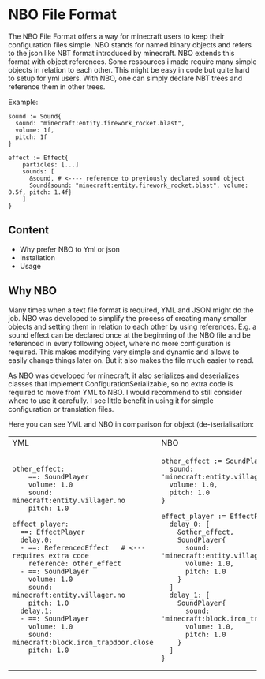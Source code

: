 # NBO File Format

The NBO File Format offers a way for minecraft users to keep their configuration files simple. NBO stands for named binary objects and refers to the json like NBT format introduced by minecraft. NBO extends this format with object references. Some ressources i made require many simple objects in relation to each other. This might be easy in code but quite hard to setup for yml users. With NBO, one can simply declare NBT trees and reference them in other trees.

Example:
```
sound := Sound{
  sound: "minecraft:entity.firework_rocket.blast", 
  volume: 1f, 
  pitch: 1f
}

effect := Effect{
    particles: [...]
    sounds: [
      &sound, # <---- reference to previously declared sound object
      Sound{sound: "minecraft:entity.firework_rocket.blast", volume: 0.5f, pitch: 1.4f}
    ]
}
```


## Content
- Why prefer NBO to Yml or json
- Installation
- Usage

## Why NBO

Many times when a text file format is required, YML and JSON might do the job. NBO was developed to simplify the process of creating many smaller objects and setting them in relation to each other by using references. E.g. a sound effect can be declared once at the beginning of the NBO file and be referenced in every following object, where no more configuration is required. This makes modifying very simple and dynamic and allows to easily change things later on. But it also makes the file much easier to read.

As NBO was developed for minecraft, it also serializes and deserializes classes that implement ConfigurationSerializable, so no extra code is required to move from YML to NBO.
I would recommend to still consider where to use it carefully. I see little benefit in using it for simple configuration or translation files.

Here you can see YML and NBO in comparison for object (de-)serialisation:

<table>
<tr>
<td> YML </td> <td> NBO </td>
</tr>
<tr>
<td>

```
other_effect:
    ==: SoundPlayer
    volume: 1.0
    sound: minecraft:entity.villager.no
    pitch: 1.0

effect_player:
  ==: EffectPlayer
  delay.0:
  - ==: ReferencedEffect   # <--- requires extra code
    reference: other_effect
  - ==: SoundPlayer
    volume: 1.0
    sound: minecraft:entity.villager.no
    pitch: 1.0
  delay.1:
  - ==: SoundPlayer
    volume: 1.0
    sound: minecraft:block.iron_trapdoor.close
    pitch: 1.0
```
  
</td>
<td>
  
```
other_effect := SoundPlayer{
  sound: 'minecraft:entity.villager.no', 
  volume: 1.0, 
  pitch: 1.0
}

effect_player := EffectPlayer{
  delay_0: [
    &other_effect,
    SoundPlayer{
      sound: 'minecraft:entity.villager.no', 
      volume: 1.0, 
      pitch: 1.0
    }
  ]
  delay_1: [
    SoundPlayer{
      sound: 'minecraft:block.iron_trapdoor.close', 
      volume: 1.0, 
      pitch: 1.0
    }
  ]
}
```

</td>
</table>


